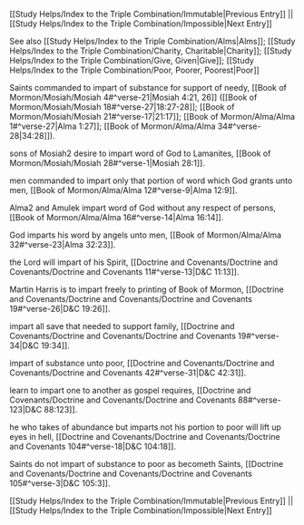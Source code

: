 [[Study Helps/Index to the Triple Combination/Immutable|Previous Entry]]  ||  [[Study Helps/Index to the Triple Combination/Impossible|Next Entry]]

 See also [[Study Helps/Index to the Triple Combination/Alms|Alms]]; [[Study Helps/Index to the Triple Combination/Charity, Charitable|Charity]]; [[Study Helps/Index to the Triple Combination/Give, Given|Give]]; [[Study Helps/Index to the Triple Combination/Poor, Poorer, Poorest|Poor]]

 Saints commanded to impart of substance for support of needy, [[Book of Mormon/Mosiah/Mosiah 4#^verse-21|Mosiah 4:21, 26]] ([[Book of Mormon/Mosiah/Mosiah 18#^verse-27|18:27-28]]; [[Book of Mormon/Mosiah/Mosiah 21#^verse-17|21:17]]; [[Book of Mormon/Alma/Alma 1#^verse-27|Alma 1:27]]; [[Book of Mormon/Alma/Alma 34#^verse-28|34:28]]).

 sons of Mosiah2 desire to impart word of God to Lamanites, [[Book of Mormon/Mosiah/Mosiah 28#^verse-1|Mosiah 28:1]].

 men commanded to impart only that portion of word which God grants unto men, [[Book of Mormon/Alma/Alma 12#^verse-9|Alma 12:9]].

 Alma2 and Amulek impart word of God without any respect of persons, [[Book of Mormon/Alma/Alma 16#^verse-14|Alma 16:14]].

 God imparts his word by angels unto men, [[Book of Mormon/Alma/Alma 32#^verse-23|Alma 32:23]].

 the Lord will impart of his Spirit, [[Doctrine and Covenants/Doctrine and Covenants/Doctrine and Covenants 11#^verse-13|D&C 11:13]].

 Martin Harris is to impart freely to printing of Book of Mormon, [[Doctrine and Covenants/Doctrine and Covenants/Doctrine and Covenants 19#^verse-26|D&C 19:26]].

 impart all save that needed to support family, [[Doctrine and Covenants/Doctrine and Covenants/Doctrine and Covenants 19#^verse-34|D&C 19:34]].

 impart of substance unto poor, [[Doctrine and Covenants/Doctrine and Covenants/Doctrine and Covenants 42#^verse-31|D&C 42:31]].

 learn to impart one to another as gospel requires, [[Doctrine and Covenants/Doctrine and Covenants/Doctrine and Covenants 88#^verse-123|D&C 88:123]].

 he who takes of abundance but imparts not his portion to poor will lift up eyes in hell, [[Doctrine and Covenants/Doctrine and Covenants/Doctrine and Covenants 104#^verse-18|D&C 104:18]].

 Saints do not impart of substance to poor as becometh Saints, [[Doctrine and Covenants/Doctrine and Covenants/Doctrine and Covenants 105#^verse-3|D&C 105:3]].

[[Study Helps/Index to the Triple Combination/Immutable|Previous Entry]]  ||  [[Study Helps/Index to the Triple Combination/Impossible|Next Entry]]